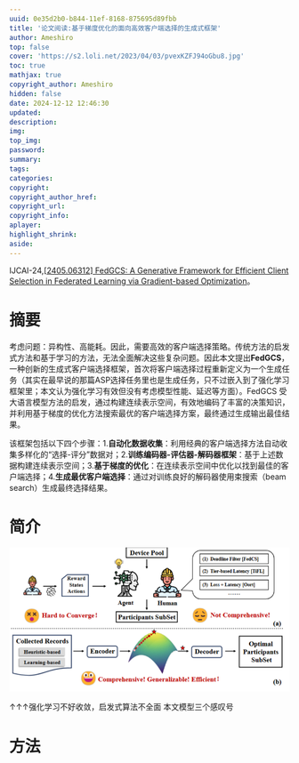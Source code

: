 ```yaml
---
uuid: 0e35d2b0-b844-11ef-8168-875695d89fbb
title: '论文阅读:基于梯度优化的面向高效客户端选择的生成式框架'
author: Ameshiro
top: false
cover: 'https://s2.loli.net/2023/04/03/pvexKZFJ94oGbu8.jpg'
toc: true
mathjax: true
copyright_author: Ameshiro
hidden: false
date: 2024-12-12 12:46:30
updated:
description:
img:
top_img:
password:
summary:
tags:
categories:
copyright:
copyright_author_href:
copyright_url:
copyright_info:
aplayer:
highlight_shrink:
aside:
---
```


IJCAI-24,[[2405.06312\] FedGCS: A Generative Framework for Efficient Client Selection in Federated Learning via Gradient-based Optimization](https://arxiv.org/abs/2405.06312)。

# 摘要

​	考虑问题：异构性、高能耗。因此，需要高效的客户端选择策略。传统方法的启发式方法和基于学习的方法，无法全面解决这些复杂问题。因此本文提出**FedGCS**，一种创新的生成式客户端选择框架，首次将客户端选择过程重新定义为一个生成任务（其实在最早说的那篇ASP选择任务里也是生成任务，只不过嵌入到了强化学习框架里；本文认为强化学习有效但没有考虑模型性能、延迟等方面）。FedGCS 受大语言模型方法的启发，通过构建连续表示空间，有效地编码了丰富的决策知识，并利用基于梯度的优化方法搜索最优的客户端选择方案，最终通过生成输出最佳结果。

该框架包括以下四个步骤：1.**自动化数据收集**：利用经典的客户端选择方法自动收集多样化的“选择-评分”数据对；2.**训练编码器-评估器-解码器框架**：基于上述数据构建连续表示空间；3.**基于梯度的优化**：在连续表示空间中优化以找到最佳的客户端选择；4.**生成最优客户端选择**：通过对训练良好的解码器使用束搜索（beam search）生成最终选择结果。

# 简介

![image](https://raw.githubusercontent.com/Ameshiro77/BlogPicture/main/pic/image-20241212125225660.png)

↑↑↑强化学习不好收敛，启发式算法不全面  本文模型三个感叹号

# 方法
